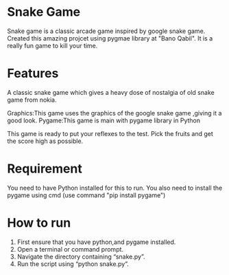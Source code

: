 
# Snake Game
Snake game is a classic arcade game inspired by google snake game. Created this amazing projcet using pygmae library at "Bano Qabil". It is a really fun game to kill your time.

# Features
A classic snake game which gives a heavy dose of nostalgia of old snake game from nokia.

Graphics:This game uses the graphics of the google snake game ,giving it a good look.
Pygame:This game is main with pygame library in Python

This game is ready to put your reflexes to the test. Pick the fruits and get the score high as possible.

# Requirement
You need to have Python installed for this to run.
You also need to install the pygame using cmd (use command "pip install pygame") 

# How to run 
1.	First ensure that you have python,and pygame installed.
2.	Open a terminal or command prompt.
3.	Navigate the directory containing “snake.py”.
4.	Run the script using “python snake.py”.
